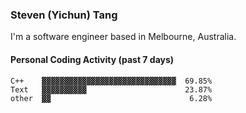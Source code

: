### Steven (Yichun) Tang

I'm a software engineer based in Melbourne, Australia.

#### Personal Coding Activity (past 7 days)
```
C++    ▓▓▓▓▓▓▓▓▓▓▓▓▓▓▓▓▓▓▓▓▓▓▓▓▓▓▓▓▓▓  69.85%
Text   ▓▓▓▓▓▓▓▓▓▓                      23.87%
other  ▓▓                               6.28%
```
